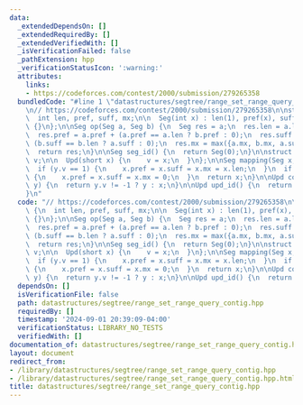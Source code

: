 ```yaml
---
data:
  _extendedDependsOn: []
  _extendedRequiredBy: []
  _extendedVerifiedWith: []
  _isVerificationFailed: false
  _pathExtension: hpp
  _verificationStatusIcon: ':warning:'
  attributes:
    links:
    - https://codeforces.com/contest/2000/submission/279265358
  bundledCode: "#line 1 \"datastructures/segtree/range_set_range_query_contig.hpp\"\
    \n// https://codeforces.com/contest/2000/submission/279265358\n\nstruct Seg {\n\
    \  int len, pref, suff, mx;\n\n  Seg(int x) : len(1), pref(x), suff(x), mx(x)\
    \ {}\n};\n\nSeg op(Seg a, Seg b) {\n  Seg res = a;\n  res.len = a.len + b.len;\n\
    \  res.pref = a.pref + (a.pref == a.len ? b.pref : 0);\n  res.suff = b.suff +\
    \ (b.suff == b.len ? a.suff : 0);\n  res.mx = max({a.mx, b.mx, a.suff + b.pref});\n\
    \  return res;\n}\n\nSeg seg_id() {\n  return Seg(0);\n}\n\nstruct Upd {\n  short\
    \ v;\n\n  Upd(short x) {\n    v = x;\n  }\n};\n\nSeg mapping(Seg x, Upd y) {\n\
    \  if (y.v == 1) {\n    x.pref = x.suff = x.mx = x.len;\n  }\n  if (y.v == 0)\
    \ {\n    x.pref = x.suff = x.mx = 0;\n  }\n  return x;\n}\n\nUpd comp(Upd x, Upd\
    \ y) {\n  return y.v != -1 ? y : x;\n}\n\nUpd upd_id() {\n  return Upd(-1);\n\
    }\n"
  code: "// https://codeforces.com/contest/2000/submission/279265358\n\nstruct Seg\
    \ {\n  int len, pref, suff, mx;\n\n  Seg(int x) : len(1), pref(x), suff(x), mx(x)\
    \ {}\n};\n\nSeg op(Seg a, Seg b) {\n  Seg res = a;\n  res.len = a.len + b.len;\n\
    \  res.pref = a.pref + (a.pref == a.len ? b.pref : 0);\n  res.suff = b.suff +\
    \ (b.suff == b.len ? a.suff : 0);\n  res.mx = max({a.mx, b.mx, a.suff + b.pref});\n\
    \  return res;\n}\n\nSeg seg_id() {\n  return Seg(0);\n}\n\nstruct Upd {\n  short\
    \ v;\n\n  Upd(short x) {\n    v = x;\n  }\n};\n\nSeg mapping(Seg x, Upd y) {\n\
    \  if (y.v == 1) {\n    x.pref = x.suff = x.mx = x.len;\n  }\n  if (y.v == 0)\
    \ {\n    x.pref = x.suff = x.mx = 0;\n  }\n  return x;\n}\n\nUpd comp(Upd x, Upd\
    \ y) {\n  return y.v != -1 ? y : x;\n}\n\nUpd upd_id() {\n  return Upd(-1);\n}"
  dependsOn: []
  isVerificationFile: false
  path: datastructures/segtree/range_set_range_query_contig.hpp
  requiredBy: []
  timestamp: '2024-09-01 20:39:09-04:00'
  verificationStatus: LIBRARY_NO_TESTS
  verifiedWith: []
documentation_of: datastructures/segtree/range_set_range_query_contig.hpp
layout: document
redirect_from:
- /library/datastructures/segtree/range_set_range_query_contig.hpp
- /library/datastructures/segtree/range_set_range_query_contig.hpp.html
title: datastructures/segtree/range_set_range_query_contig.hpp
---
```

